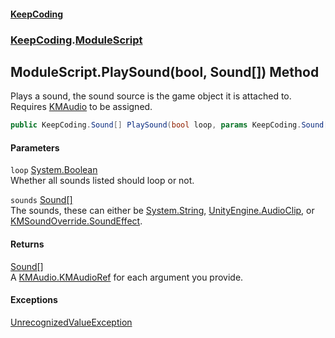 #### [KeepCoding](index.md 'index')
### [KeepCoding](KeepCoding.md 'KeepCoding').[ModuleScript](KeepCoding_ModuleScript.md 'KeepCoding.ModuleScript')
## ModuleScript.PlaySound(bool, Sound[]) Method
Plays a sound, the sound source is the game object it is attached to. Requires [KMAudio](https://docs.microsoft.com/en-us/dotnet/api/KMAudio 'KMAudio') to be assigned.  
```csharp
public KeepCoding.Sound[] PlaySound(bool loop, params KeepCoding.Sound[] sounds);
```
#### Parameters
<a name='KeepCoding_ModuleScript_PlaySound(bool_KeepCoding_Sound__)_loop'></a>
`loop` [System.Boolean](https://docs.microsoft.com/en-us/dotnet/api/System.Boolean 'System.Boolean')  
Whether all sounds listed should loop or not.
  
<a name='KeepCoding_ModuleScript_PlaySound(bool_KeepCoding_Sound__)_sounds'></a>
`sounds` [Sound](KeepCoding_Sound.md 'KeepCoding.Sound')[[]](https://docs.microsoft.com/en-us/dotnet/api/System.Array 'System.Array')  
The sounds, these can either be [System.String](https://docs.microsoft.com/en-us/dotnet/api/System.String 'System.String'), [UnityEngine.AudioClip](https://docs.microsoft.com/en-us/dotnet/api/UnityEngine.AudioClip 'UnityEngine.AudioClip'), or [KMSoundOverride.SoundEffect](https://docs.microsoft.com/en-us/dotnet/api/KMSoundOverride.SoundEffect 'KMSoundOverride.SoundEffect').
  
#### Returns
[Sound](KeepCoding_Sound.md 'KeepCoding.Sound')[[]](https://docs.microsoft.com/en-us/dotnet/api/System.Array 'System.Array')  
A [KMAudio.KMAudioRef](https://docs.microsoft.com/en-us/dotnet/api/KMAudio.KMAudioRef 'KMAudio.KMAudioRef') for each argument you provide.
#### Exceptions
[UnrecognizedValueException](KeepCoding_UnrecognizedValueException.md 'KeepCoding.UnrecognizedValueException')  
